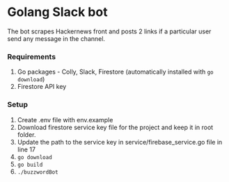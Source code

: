 # Golang Slack bot
The bot scrapes Hackernews front and posts 2 links if a particular user send any message in the channel.

### Requirements
1. Go packages - Colly, Slack, Firestore (automatically installed with `go download`)
2. Firestore API key

### Setup
1. Create .env file with env.example
2. Download firestore service key file for the project and keep it in root folder.
3. Update the path to the service key in service/firebase_service.go file in line 17
4. `go download`
5. `go build`
6. `./buzzwordBot`
